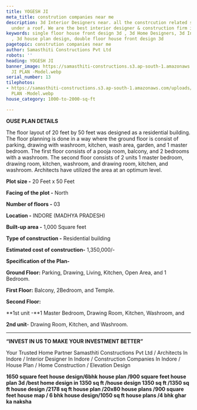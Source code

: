 ```yaml
---
title: YOGESH JI
meta_title: constrution companies near me
description: 3d Interior Designers near. all the constrcution related services in
  under a roof. We are the best interior designer & construction firm in indore.
keywords: single floor house front design 3d , 3d Home Designers, 3d Interior Designers
  , 3d house plan design, double floor house front design 3d
pagetopic: constrution companies near me
author: Samasthiti Constructions Pvt Ltd
robots: ''
heading: YOGESH JI
banner_image: https://samasthiti-constructions.s3.ap-south-1.amazonaws.com/uploads/YODGENDRA
  JI PLAN -Model.webp
serial_number: 13
tilephotos:
- https://samasthiti-constructions.s3.ap-south-1.amazonaws.com/uploads/YODGENDRA JI
  PLAN -Model.webp
house_category: 1000-to-2000-sq-ft

---
```

**OUSE PLAN DETAILS**

The floor layout of 20 feet by 50 feet was designed as a residential building. The floor planning is done in a way where the ground floor is consist of parking, drawing with washroom, kitchen, wash area, garden, and 1 master bedroom. The first floor consists of a pooja room, balcony, and 2 bedrooms with a washroom. The second floor consists of 2 units 1 master bedroom, drawing room, kitchen, washroom, and drawing room, kitchen, and washroom. Architects have utilized the area at an optimum level.

**Plot size -** 20 Feet x 50 Feet

**Facing of the plot -** North

**Number of floors -** 03

**Location -** INDORE (MADHYA PRADESH)

**Built-up area -** 1,000 Square feet

**Type of construction -** Residential building

**Estimated cost of construction-** 1,350,000/-

**Specification of the Plan-**

**Ground Floor:** Parking, Drawing, Living, Kitchen, Open Area, and 1 Bedroom.

**First Floor:** Balcony, 2Bedroom, and Temple.

**Second Floor:** 

**1st unit -**1 Master Bedroom, Drawing Room, Kitchen, Washroom, and

**2nd unit**- Drawing Room, Kitchen, and Washroom.

***

**“INVEST IN US TO MAKE YOUR INVESTMENT BETTER”**

Your Trusted Home Partner Samasthiti Constructions Pvt Ltd / Architects In Indore / Interior Designer In Indore / Construction Companies In Indore / House Plan / Home Construction / Elevation Design

**1650 square feet house design/6bhk house plan /900 square feet house plan 3d /best home design in 1350 sq ft /house design 1350 sq ft /1350 sq ft house design /2178 sq ft house plan /20x80 house plans /900 square feet house map / 6 bhk house design/1050 sq ft house plans /4 bhk ghar ka naksha**